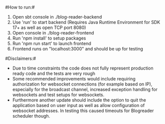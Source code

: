 #How to run:#
1. Open sbt console in ./blog-reader-backend
2. Use 'run' to start backend (Requires Java Runtime Environment for SDK 17+ as well as open TCP port 8080)
3. Open console in ./blog-reader-frontend
4. Run 'npm install' to setup packages
5. Run 'npm run start' to launch frontend
6. Frontend runs on "localhost:3000" and should be up for testing

#Disclaimers:#
- Due to time constraints the code does not fully represent production ready code and the tests are very rough
- Some recommended improvements would include requiring authorization for websocket connections (for example based on IP), especially for the broadcast channel, increased exception handling for websockets and test setups for websockets.
- Furthermore another update should include the option to quit the application based on user input as well as allow configuration of websocket addresses. In testing this caused timeouts for Blogreader scheduler though.
